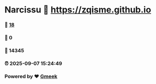 # Narcissu :link: https://zqisme.github.io 
### :page_facing_up: [18](https://zqisme.github.io/tag.html) 
### :speech_balloon: 0 
### :hibiscus: 14345 
### :alarm_clock: 2025-09-07 15:24:49 
### Powered by :heart: [Gmeek](https://github.com/Meekdai/Gmeek)
